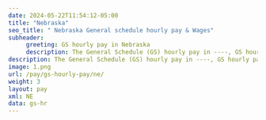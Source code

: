 ```yaml
---
date: 2024-05-22T11:54:12-05:00
title: "Nebraska"
seo_title: " Nebraska General schedule hourly pay & Wages"
subheader:
     greeting: GS hourly pay in Nebraska
     description: The General Schedule (GS) hourly pay in ----, GS hourly pay,The General Schedule  hourly pay, updated for year 2024.
description: The General Schedule (GS) hourly pay in ----, GS hourly pay,The General Schedule  hourly pay, updated for year 2024.
image: 1.png
url: /pay/gs-hourly-pay/ne/
weight: 3
layout: pay
xml: NE
data: gs-hr
---
```

